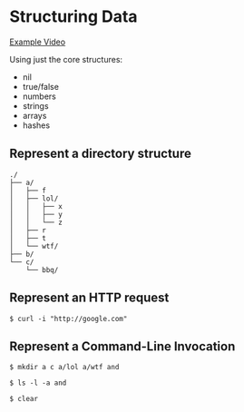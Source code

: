 Structuring Data
================

[Example Video](https://vimeo.com/154283165)

Using just the core structures:

* nil
* true/false
* numbers
* strings
* arrays
* hashes


Represent a directory structure
-------------------------------

```
./
├── a/
│   ├── f
│   ├── lol/
│   │   ├── x
│   │   ├── y
│   │   └── z
│   ├── r
│   ├── t
│   └── wtf/
├── b/
└── c/
    └── bbq/
```


Represent an HTTP request
-------------------------

```
$ curl -i "http://google.com"
```


Represent a Command-Line Invocation
---------------------------------

```
$ mkdir a c a/lol a/wtf and
```

```
$ ls -l -a and
```

```
$ clear
```
